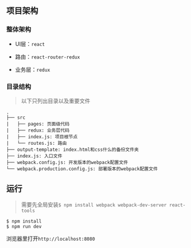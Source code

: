 ## 项目架构

### 整体架构

* UI层：`react`

* 路由：`react-router-redux`

* 业务层：`redux`

### 目录结构

> 以下只列出目录以及重要文件

```
.
├── src
|   ├── pages: 页面级代码
|   ├── redux: 业务层代码
|   ├── index.js: 项目根节点
|   └── routes.js: 路由
├── output-template: index.html和css什么的备份文件夹
├── index.js: 入口文件
├── webpack.config.js: 开发版本的webpack配置文件
└── webpack.production.config.js: 部署版本的webpack配置文件
```

## 运行

> 需要先全局安装`$ npm install webpack webpack-dev-server react-tools`

```
$ npm install
$ npm run dev
```

浏览器里打开`http://localhost:8080`